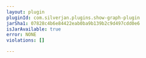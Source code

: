 ```yaml
---
layout: plugin
pluginId: com.silverjan.plugins.show-graph-plugin
jarSha1: 07828c4b6e84422eab0ba9b139b2c9d497cdd0e6
isJarAvailable: true
error: NONE
violations: []

---
```


